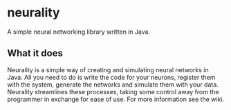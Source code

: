 # neurality
A simple neural networking library written in Java.

## What it does
Neurality is a simple way of creating and simulating neural networks in Java. All you need to do is write the code for your neurons, register them with the system, generate the networks and simulate them with your data. Neurality streamlines these processes, taking some control away from the programmer in exchange for ease of use. For more information see the wiki.